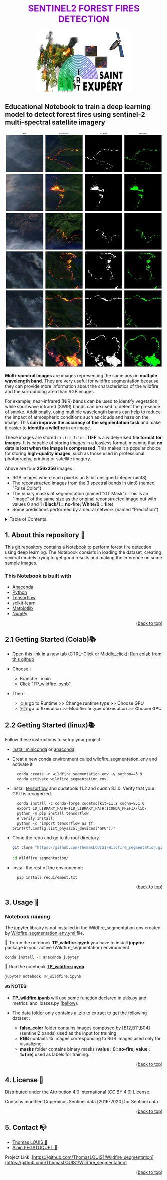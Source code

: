 <H1 align="center" style="color:darkviolet"> SENTINEL2 FOREST FIRES DETECTION </H1>

<p align="center">
<img src="images/logo.png"  width=300" height="200"><br>
</p>

## Educational Notebook to train a deep learning model to detect forest fires using sentinel-2 multi-spectral satellite imagery


<p align="center">
<img src="images/predictions.jpg" ><br>
</p>

**Multi-spectral images** are images representing the same area in **multiple wavelength band**. They are very useful for wildfire segmentation because they can provide more information about the characteristics of the wildfire and the surrounding area than RGB images. 

For example, near-infrared (NIR) bands can be used to identify vegetation, while shortwave infrared (SWIR) bands can be used to detect the presence of smoke. Additionally, using multiple wavelength bands can help to reduce the impact of atmospheric conditions such as clouds and haze on the image. This **can improve the accuracy of the segmentation task** and make it easier to **identify a wildfire** in an image.

These images are stored in `.tif files`. **TIFF** is a widely-used **file format for images**. It is capable of storing images in a lossless format, meaning that **no data is lost when the image is compressed**. This makes it a popular choice for storing **high-quality images**, such as those used in professional photography, printing or satellite imagery.
                                 
Above are four **256x256** images :
 - RGB images where each pixel is an 8-bit unsigned integer (uint8)
 - The reconstructed images from the 3 spectral bands in uint8 (named "False Color")
 - The binary masks of segmentation (named "GT Mask"). This is an "image" of the same size as the original reconstructed image but with values 0 and 1 (**Black/1 = no-fire; White/0 = fire**)
 - Some predictions performed by a neural network (named "Prediction").


<div id="top"></div>
<!-- TABLE OF CONTENTS -->
<details>
  <summary>Table of Contents</summary>
  <ol>
    <li><a href="#about-this-repository">About this repository</a></li>
    <li>
      <a href="#getting-Started">Getting started</a>
    </li>
    <li>
        <a href="#usage">Usage</a>
        <ul>
            <li><a href="#Notebook_running">Notebook running</a></li>
            <li><a href="#data_structure">Data structure</a></li>
        </ul>
    </li>
    <li><a href="#license">License</a></li>
    <li><a href="#contact">Contact</a></li>
    <!-- <li><a href="#references">References</a></li> -->
  </ol>
</details>



<!-- ABOUT THE PROJECT -->

## <div id="about-this-repository">1. About this repository 💼 </div>

This git repository contains a Notebook to perform forest fire detection using deep learning. 
The Notebook consists in loading the dataset, creating several models trying to get good results and making the inference on some sample images.


### <div id="packages"> This Notebook is built with </div>

* [Anaconda](https://www.anaconda.com/products/distribution)
* [Python](https://www.python.org/)
* [Tensorflow](https://www.tensorflow.org/)
* [scikit-learn](https://scikit-learn.org/)
* [Matplotlib](https://matplotlib.org/)
* [NumPy](https://numpy.org/)

<p align="right">(<a href="#top">back to top</a>)</p>



<!-- GETTING STARTED -->

## <div id="getting-Started"> 2.1 Getting Started (Colab)📚  </div>

* Open this link in a new tab (CTRL+Click or Middle_click): [Run colab from this github](https://githubtocolab.com/ThomasLOUIS1/Wildfire_segmentation.git)

* Choose : 
    - Branche : main
    - Click "TP_wildfire.ipynb"

* Then :
    - :uk: go to Runtime >> Change runtime type >> Choose GPU
    - :fr: go to Execution >> Modifier le type d'éxecution >> Choose GPU
## <div id="getting-Started"> 2.2 Getting Started (linux)📚  </div>

Follow these instructions to setup your project.


* [Install miniconda](https://docs.conda.io/projects/conda/en/latest/user-guide/install/linux.html) or [anaconda](https://www.anaconda.com/products/distribution)
* Creat a new conda environment called wildfire_segmentation_env and activate it

        conda create -n wildfire_segmentation_env -y python==3.9
        conda activate wildfire_segmentation_env

* Install [tensorflow]() and cudatools 11.2 and cudnn 8.1.0. Verify that your GPU is recognized.

        conda install -c conda-forge cudatoolkit=11.2 cudnn=8.1.0
        export LD_LIBRARY_PATH=$LD_LIBRARY_PATH:$CONDA_PREFIX/lib/
        python -m pip install tensorflow
        # Verify install:
        python -c "import tensorflow as tf; print(tf.config.list_physical_devices('GPU'))"


- Clone the repo and go to its root directory.

  ```sh
  git clone "https://github.com/ThomasLOUIS1/Wildfire_segmentation.git"
  
  cd Wildfire_segmentation/
  ```

- Install the rest of the environemnt:

        pip install requirement.txt


<p align="right">(<a href="#top">back to top</a>)</p>


<!-- USAGE EXAMPLES -->

## <div id="usage (linux)">3. Usage 📒 </div>

### <div id="Notebook_running"> Notebook running</div>

The jupyter librairy is not installed in the Wildfire_segmentation env created by <a href="https://github.com/ThomasLOUIS1/Wildfire_segmentation/Wildfire_segmentation_env.yml">Wildfire_segmentation_env.yml </a> file.

🚨 To run the notebook **TP_wildfire.ipynb** you have to install **jupyter** package in your active (Wildfire_segmentation) environment
```bash
conda install -c anaconda jupyter
```

🏁 Run the notebook [**TP_wildfire.ipynb**](https://github.com/ThomasLOUIS1/Wildfire_segmentation/TP_wildfire.ipynb)

```bash
jupyter notebook TP_wildfire.ipynb
```

**✍ NOTES:**

- [**TP_wildfire.ipynb**](https://github.com/ThomasLOUIS1/Wildfire_segmentation/TP_wildfire.ipynb) will use some function declared in
  utils.py and metrics_and_losses.py
  (<a href="#data_structure">bellow</a>).


- The data folder only contains a .zip to extract to get the following dataset : 
    - **false_color** folder contains images composed by [B12,B11,B04] (sentinel2 bands) used as the input for training. 
    - **RGB** contains 15 images corresponding to RGB images used only for visualizing.
    - **masks** folder contains binary masks (**value : 0=no-fire; value : 1=fire**) used as labels for training.



<p align="right">(<a href="#top">back to top</a>)</p>



<!-- LICENSE -->


## <div id="license">4. License 📑</div>

Distributed under the Attribution 4.0 International (CC BY 4.0) License. 

Contains modified Copernicus Sentinel data [2016-2020] for Sentinel data

<p align="right">(<a href="#top">back to top</a>)</p>



<!-- CONTACT -->


## <div id="contact">5. Contact 📭</div>

* [Thomas LOUIS 📧](mailto:thomas.louis@irt-saintexupery.com)
* [Alain PEGATOQUET 📧](mailto:alain.pegatoquet@univ-cotedazur.fr)



Project Link: [https://github.com/ThomasLOUIS1/Wildfire_segmentation](https://github.com/ThomasLOUIS1/Wildfire_segmentation)

<p align="right">(<a href="#top">back to top</a>)</p>



<!-- REFERENCES -->

<!-- ## <div id="references">5. References 📭 </div>


<p align="right">(<a href="#top">back to top</a>)</p> -->

